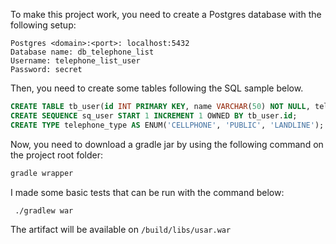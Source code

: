 To make this project work, you need to create a Postgres database with the following setup:

```
Postgres <domain>:<port>: localhost:5432
Database name: db_telephone_list
Username: telephone_list_user 
Password: secret
```
Then, you need to create some tables following the SQL sample below.

```SQL
CREATE TABLE tb_user(id INT PRIMARY KEY, name VARCHAR(50) NOT NULL, telephone VARCHAR(16) NOT NULL UNIQUE, type telephone_type);
CREATE SEQUENCE sq_user START 1 INCREMENT 1 OWNED BY tb_user.id;
CREATE TYPE telephone_type AS ENUM('CELLPHONE', 'PUBLIC', 'LANDLINE');
```

Now, you need to download a gradle jar by using the following command on the project root folder:

```bash
gradle wrapper 
```

I made some basic tests that can be run with the command below:

```bash
 ./gradlew war
```
The artifact will be available on `/build/libs/usar.war`
